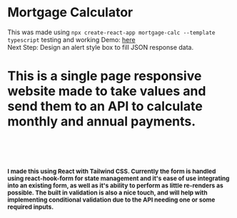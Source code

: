 # Mortgage Calculator 

This was made using ```npx create-react-app mortgage-calc --template typescript``` testing and working
Demo: [here](https://mortgage-calculator-react-ts.herokuapp.com/)
<br>Next Step: Design an alert style box to fill JSON response data.
<br> <h1>This is a single page responsive website made to take values and send them to an API to calculate monthly and annual payments.<h1>
<br><p style="font-size: 10pt"> I made this using React with Tailwind CSS. Currently the form is handled using react-hook-form for state management and it's ease of use integrating into an existing form, as well as it's ability to perform as little re-renders as possible. The built in validation is also a nice touch, and will help with implementing conditional validation due to the API needing one or some required inputs.
</p>
